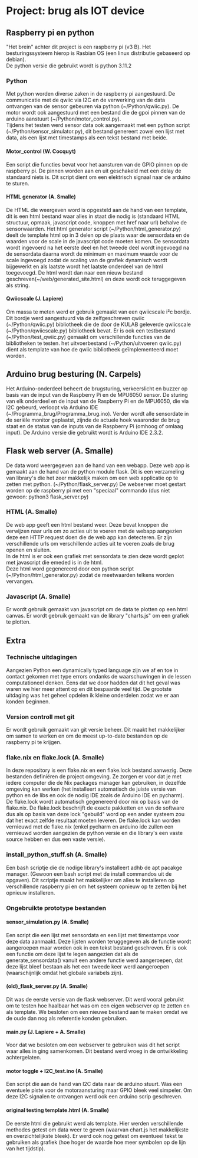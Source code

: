 # Project: brug als IOT device
## Raspberry pi en python
"Het brein" achter dit project is een raspberry pi (v3 B). Het besturingssysteem hierop is Rasbian OS (een linux distributie gebaseerd op debian).  
De python versie die gebruikt wordt is python 3.11.2

### Python
Met python worden diverse zaken in de raspberry pi aangestuurd. De communicatie met de qwiic via I2C en de verwerking van de data ontvangen van de sensor gebeuren via python (\~/Python/qwiic.py). De motor wordt ook aangestuurd met een bestand die de gpoi pinnen van de arduino aanstuurt (\~/Python/motor_control.py).  
Tijdens het testen werd sensor data ook aangemaakt met een python script (\~/Python/sensor_simulator.py), dit bestand genereert zowel een lijst met data, als een lijst met timestamps als een tekst bestand met beide.

#### Motor_control (W. Cocquyt)
Een script die functies bevat voor het aansturen van de GPIO pinnen op de raspberry pi. De pinnen worden aan en uit geschakeld met een delay de standaard niets is. Dit script dient om een elektrisch signaal naar de arduino te sturen. 

#### HTML generator (A. Smalle)
De HTML die weergeven word is opgesteld aan de hand van een template, dit is een html bestand waar alles in staat die nodig is (standaard HTML structuur, opmaak, javascript code, knoppen met href naar url) behalve de sensorwaarden. Het html generator script (\~/Python/html_generator.py) deelt de template html op in 3 delen op de plaats waar de sensordata en de waarden voor de scale in de javascript code moeten komen. De sensordata wordt ingevoerd na het eerste deel en het tweede deel wordt ingevoegd na de sensordata daarna wordt de minimum en maximum waarde voor de scale ingevoegd zodat de scaling van de grafiek dynamisch wordt bijgewerkt en als laatste wordt het laatste onderdeel van de html toegevoegd. De html wordt dan naar een nieuw bestand geschreven(\~/web/generated_site.html) en deze wordt ook teruggegeven als string.

#### Qwiicscale (J. Lapiere)
Om massa te meten werd er gebruik gemaakt van een qwiicscale i²c bordje. Dit bordje werd aangestuurd via de zelfgeschreven qwiic (\~/Python/qwiic.py) bibliotheek die de door de KULAB geleverde qwiicscale (\~/Python/qwiicscale.py) bibliotheek bevat. Er is ook een testbestand (\~/Python/test_qwiic.py) gemaakt om verschillende functies van de bibliotheken te testen. het uitvoerbestand (\~/Python/uitvoeren qwiic.py) dient als template van hoe de qwiic bibliotheek geïmplementeerd moet worden.


## Arduino brug besturing (N. Carpels)
Het Arduino-onderdeel beheert de brugsturing, verkeerslicht en buzzer op basis van de input van de Raspberry Pi en de MPU6050 sensor. De sturing van elk onderdeel en de input van de Raspberry Pi en de MPU6050, die via I2C gebeurd, verloopt via Arduino IDE (\~/Programma_brug/Programma_brug.ino). Verder wordt alle sensordate in de seriële monitor geplaatst, zijnde de actuele hoek waaronder de brug staat en de status van de inputs van de Raspberry Pi (omhoog of omlaag input).
De Arduino versie die gebruikt wordt is Arduino IDE 2.3.2.


## Flask web server (A. Smalle)
De data word weergegeven aan de hand van een webapp. Deze web app is gemaakt aan de hand van de python module flask. Dit is een verzameling van library's die het zeer makkelijk maken om een web applicatie op te zetten met python. (\~/Python/flask_server.py)
De webserver moet gestart worden op de raspberry pi met een "speciaal" commando (dus niet gewoon: python3 flask_server.py)

### HTML (A. Smalle)
De web app geeft een html bestand weer. Deze bevat knoppen die verwijzen naar urls om zo acties uit te voeren met de webapp aangezien deze een HTTP request doen die de web app kan detecteren. Er zijn verschillende urls om verschillende acties uit te voeren zoals de brug openen en sluiten.  
In de html is er ook een grafiek met sensordata te zien deze wordt geplot met javascript die emeded is in de html.  
Deze html word gegenereerd door een python script (\~/Python/html_generator.py) zodat de meetwaarden telkens worden vervangen.

### Javascript (A. Smalle)
Er wordt gebruik gemaakt van javascript om de data te plotten op een html canvas. Er wordt gebruik gemaakt van de library "charts.js" om een grafiek te plotten.


## Extra

### Technische uitdagingen
Aangezien Python een dynamically typed language zijn we af en toe in contact gekomen met type errors ondanks de waarschuwingen in de lessen computationeel denken. Eens dat we door hadden dat dit het geval was waren we hier meer attent op en dit bespaarde veel tijd. De grootste uitdaging was het geheel opdelen ik kleine onderdelen zodat we er aan konden beginnen.

### Version controll met git
Er wordt gebruik gemaakt van git versie beheer. Dit maakt het makkelijker om samen te werken en om de meest up-to-date bestanden op de raspberry pi te krijgen.

### flake.nix en flake.lock (A. Smalle)
In deze repository is een flake.nix en een flake.lock bestand aanwezig. Deze bestanden definiëren de project omgeving. Ze zorgen er voor dat je met iedere computer die de Nix packages manager kan gebruiken, in dezelfde omgeving kan werken (het installeert automatisch de juiste versie van python en de libs en ook de nodig IDE zoals de Arduino IDE en pycharm).
De flake.lock wordt automatisch gegenereerd door nix op basis van de flake.nix. De flake.lock beschrijft de exacte pakketten en van de software dus als op basis van deze lock "gebuild" word op een ander systeem zou dat het exact zelfde resultaat moeten leveren. De flake.lock kan worden vernieuwd met de flake.nix (enkel pycharm en arduino ide zullen een vernieuwd worden aangezien de python versie en die library's een vaste source hebben en dus een vaste versie).

### install_python_stuff.sh (A. Smalle)
Een bash scriptje die de nodige library's installeert adhb de apt pacakge manager. (Gewoon een bash script met de install commandos uit de opgaven). Dit scriptje maakt het makkelijker om alles te installeren op verschillende raspberry pi en om het systeem opnieuw op te zetten bij het opnieuw installeren.

### Ongebruikte prototype bestanden

#### sensor_simulation.py (A. Smalle)
Een script die een lijst met sensordata en een lijst met timestamps voor deze data aanmaakt. Deze lijsten worden teruggegeven als de functie wordt aangeroepen maar worden ook in een tekst bestand geschreven. Er is ook een functie om deze lijst te legen aangezien dat als de generate_sensordata() vanuit een andere functie werd aangeroepen, dat deze lijst bleef bestaan als het een tweede keer werd aangeroepen (waarschijnlijk omdat het globale variabels zijn).

#### (old)_flask_server.py (A. Smalle)
Dit was de eerste versie van de flask webserver. Dit werd vooral gebruikt om te testen hoe haalbaar het was om een eigen webserver op te zetten en als template. We besloten om een nieuwe bestand aan te maken omdat we de oude dan nog als referentie konden gebruiken.

#### main.py (J. Lapiere + A. Smalle)
Voor dat we besloten om een webserver te gebruiken was dit het script waar alles in ging samenkomen. Dit bestand werd vroeg in de ontwikkeling achtergelaten.

#### motor toggle + I2C_test.ino (A. Smalle)
Een script die aan de hand van I2C data naar de arduino stuurt. Was een eventuele piste voor de motoraansturing maar GPIO bleek veel simpeler. Om deze I2C signalen te ontvangen werd ook een arduino scrip geschreven.

#### original testing template.html (A. Smalle)
De eerste html die gebruikt werd als template. Hier werden verschillende methodes getest om data weer te geven (waarvan chart.js het makkelijkste en overzichtelijkste bleek). Er werd ook nog getest om eventueel tekst te gebruiken als grafiek (hoe hoger de waarde hoe meer symbolen op de lijn van het tijdstip).